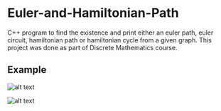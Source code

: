 # Euler-and-Hamiltonian-Path
C++ program to find the existence and print either an euler path, euler circuit, hamiltonian path or hamiltonian cycle from a given graph.
This project was done as part of Discrete Mathematics course.

## Example
![alt text](https://www.geeksforgeeks.org/wp-content/uploads/Euler2.png)

![alt text](https://i.imgur.com/2jVyFG5.png)
